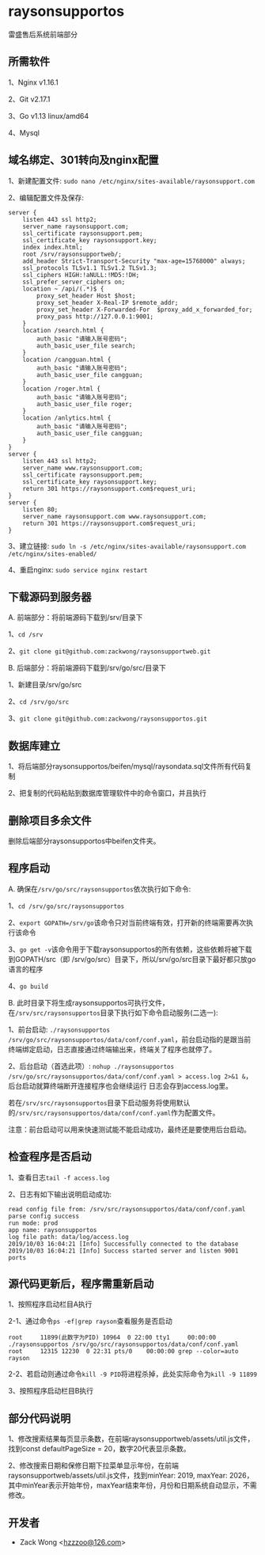 raysonsupportos
=============
雷盛售后系统前端部分


所需软件
-----

1、Nginx v1.16.1

2、Git v2.17.1

3、Go v1.13 linux/amd64

4、Mysql


域名绑定、301转向及nginx配置
-----

1、新建配置文件: ``sudo nano /etc/nginx/sites-available/raysonsupport.com``

2、编辑配置文件及保存: 

    server {
        listen 443 ssl http2;
        server_name raysonsupport.com;
        ssl_certificate raysonsupport.pem;
        ssl_certificate_key raysonsupport.key;
        index index.html;
        root /srv/raysonsupportweb/;
        add_header Strict-Transport-Security "max-age=15768000" always;
        ssl_protocols TLSv1.1 TLSv1.2 TLSv1.3;
        ssl_ciphers HIGH:!aNULL:!MD5:!DH;
        ssl_prefer_server_ciphers on;
        location ~ /api/(.*)$ {
            proxy_set_header Host $host;
            proxy_set_header X-Real-IP $remote_addr;
            proxy_set_header X-Forwarded-For  $proxy_add_x_forwarded_for;
            proxy_pass http://127.0.0.1:9001;
        }
        location /search.html {
            auth_basic "请输入账号密码";
            auth_basic_user_file search;
        }
        location /cangguan.html {
            auth_basic "请输入账号密码";
            auth_basic_user_file cangguan;
        }
        location /roger.html {
            auth_basic "请输入账号密码";
            auth_basic_user_file roger;
        }
        location /anlytics.html {
            auth_basic "请输入账号密码";
            auth_basic_user_file cangguan;
        }
    }
    server {
        listen 443 ssl http2;
        server_name www.raysonsupport.com;
        ssl_certificate raysonsupport.pem;
        ssl_certificate_key raysonsupport.key;
        return 301 https://raysonsupport.com$request_uri;
    }
    server {
        listen 80;
        server_name raysonsupport.com www.raysonsupport.com;
        return 301 https://raysonsupport.com$request_uri;
    }

3、建立链接: ``sudo ln -s /etc/nginx/sites-available/raysonsupport.com /etc/nginx/sites-enabled/``

4、重启nginx: ``sudo service nginx restart``


下载源码到服务器
-----
A. 前端部分：将前端源码下载到/srv/目录下

1、``cd /srv``

2、``git clone git@github.com:zackwong/raysonsupportweb.git``

B. 后端部分：将前端源码下载到/srv/go/src/目录下

1、新建目录/srv/go/src

2、``cd /srv/go/src``

3、``git clone git@github.com:zackwong/raysonsupportos.git``


数据库建立
-----

1、将后端部分raysonsupportos/beifen/mysql/raysondata.sql文件所有代码复制

2、把复制的代码粘贴到数据库管理软件中的命令窗口，并且执行


删除项目多余文件
-----

删除后端部分raysonsupportos中beifen文件夹。


程序启动
-----
A. 确保在`/srv/go/src/raysonsupportos`依次执行如下命令:

1、``cd /srv/go/src/raysonsupportos``

2、``export GOPATH=/srv/go``该命令只对当前终端有效，打开新的终端需要再次执行该命令

3、``go get -v``该命令用于下载raysonsupportos的所有依赖，这些依赖将被下载到GOPATH/src（即 /srv/go/src）目录下，所以/srv/go/src目录下最好都只放go语言的程序

4、``go build``

B. 此时目录下将生成raysonsupportos可执行文件，在`/srv/src/raysonsupportos`目录下执行如下命令启动服务(二选一):

1、前台启动: ``./raysonsupportos /srv/go/src/raysonsupportos/data/conf/conf.yaml``，前台启动指的是跟当前终端绑定启动，日志直接通过终端输出来，终端关了程序也就停了。

2、后台启动（首选此项）: ``nohup ./raysonsupportos /srv/go/src/raysonsupportos/data/conf/conf.yaml > access.log 2>&1 &``，后台启动就算终端断开连接程序也会继续运行 日志会存到access.log里。

若在``/srv/src/raysonsupportos``目录下启动服务将使用默认的``/srv/src/raysonsupportos/data/conf/conf.yaml``作为配置文件。

注意：前台启动可以用来快速测试能不能启动成功，最终还是要使用后台启动。


检查程序是否启动
-----
1、查看日志``tail -f access.log``

2、日志有如下输出说明启动成功:

```text
read config file from: /srv/src/raysonsupportos/data/conf/conf.yaml
parse config success
run mode: prod
app name: raysonsupportos
log file path: data/log/access.log
2019/10/03 16:04:21 [Info] Successfully connected to the database
2019/10/03 16:04:21 [Info] Success started server and listen 9001 ports
```

源代码更新后，程序需重新启动
-----
1、按照程序启动栏目A执行

2-1、通过命令``ps -ef|grep rayson``查看服务是否启动

```text
root     11899(此数字为PID) 10964  0 22:00 tty1     00:00:00 ./raysonsupportos /srv/go/src/raysonsupportos/data/conf/conf.yaml
root     12315 12230  0 22:31 pts/0    00:00:00 grep --color=auto rayson
`````

2-2、若启动则通过命令``kill -9 PID``将进程杀掉，此处实际命令为``kill -9 11899``

3、按照程序启动栏目B执行


部分代码说明
---------

1、修改搜索结果每页显示条数，在前端raysonsupportweb/assets/util.js文件，找到const defaultPageSize = 20，数字20代表显示条数。

2、修改搜索日期和保修日期下拉菜单显示年份，在前端raysonsupportweb/assets/util.js文件，找到minYear: 2019, maxYear: 2026，其中minYear表示开始年份，maxYear结束年份，月份和日期系统自动显示，不需修改。


开发者
---------

* Zack Wong &lt;hzzzoo@126.com&gt;
